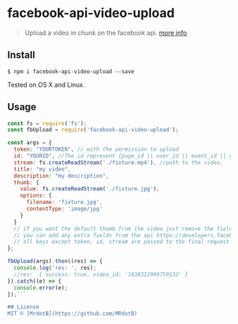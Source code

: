 # facebook-api-video-upload
> Upload a video in chunk on the facebook api. [more info](https://developers.facebook.com/docs/graph-api/video-uploads)

## Install
```
$ npm i facebook-api-video-upload --save
```
Tested on OS X and Linux.

## Usage
```javascript
const fs = require('fs');
const fbUpload = require('facebook-api-video-upload');

const args = {
  token: "YOURTOKEN", // with the permission to upload
  id: "YOURID", //The id represent {page_id || user_id || event_id || group_id}
  stream: fs.createReadStream('./fixture.mp4'), //path to the video,
  title: "my video",
  description: "my description",
  thumb: {
    value: fs.createReadStream('./fixture.jpg'),
    options: {
      filename: 'fixture.jpg',
      contentType: 'image/jpg'
    }
  }
  // if you want the default thumb from the video just remove the field
  // you can add any extra fields from the api https://developers.facebook.com/docs/graph-api/reference/page/videos/#Creating
  // all keys except token, id, stream are passed to the final request
};

fbUpload(args).then((res) => {
  console.log('res: ', res);
  //res:  { success: true, video_id: '1838312909759132' }
}).catch((e) => {
  console.error(e);
});```

## License
MIT © [MrdotB](https://github.com/MRdotB)
